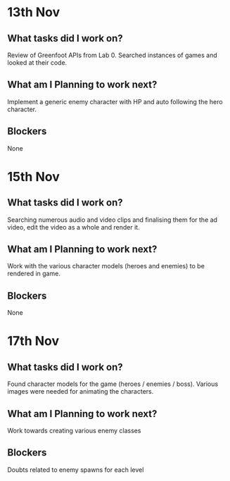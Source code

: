 # 13th Nov

## What tasks did I work on?
Review of Greenfoot APIs from Lab 0. Searched instances of games and looked at their code.

## What am I Planning to work next?
Implement a generic enemy character with HP and auto following the hero character.

## Blockers
None


# 15th Nov

## What tasks did I work on?
Searching numerous audio and video clips and finalising them for the ad video, edit the video as a whole and render it.

## What am I Planning to work next?
Work with the various character models (heroes and enemies) to be rendered in game.

## Blockers
None 

# 17th Nov

## What tasks did I work on?
Found character models for the game (heroes / enemies / boss). Various images were needed for animating the characters.

## What am I Planning to work next?
Work towards creating various enemy classes

## Blockers
Doubts related to enemy spawns for each level 